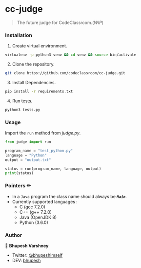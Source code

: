 # cc-judge
> The future judge for CodeClassroom.(_WIP_)


### Installation
1. Create virtual environment.
```bash
virtualenv -p python3 venv && cd venv && source bin/activate
```
2. Clone the repository.
```bash
git clone https://github.com/codeclassroom/cc-judge.git
```
3. Install Dependencies.
```bash
pip install -r requirements.txt
```
4. Run tests.
```bash
python3 tests.py
```

### Usage

Import the `run` method from *judge.py*.

```python
from judge import run

program_name = "test_python.py"
language = "Python"
output = "output.txt"

status = run(program_name, language, output)
print(status)
```


### Pointers ✏
- In a `Java` program the class name should always be ***`Main`***.
- Currently supported languages :
  - C (gcc 7.2.0)
  - C++ (g++ 7.2.0)
  - Java (OpenJDK 8)
  - Python (3.6.0)



### Author

👥 **Bhupesh Varshney**

- Twitter: [@bhupeshimself](https://twitter.com/bhupeshimself)
- DEV: [bhupesh](https://dev.to/bhupesh)
